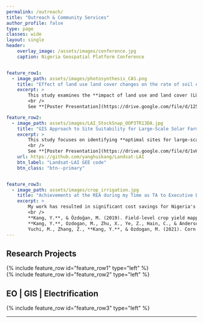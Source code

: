 ```yaml
---
permalink: /outreach/
title: "Outreach & Community Services"
author_profile: false
type: page
classes: wide
layout: single
header:
    overlay_image: /assets/images/conference.jpg
    caption: Nigeria Geospatial Platform Conference


feature_row1:
  - image_path: assets/images/photosynthesis_CAS.png
    title: "Effect of land use land cover changes on the rate of soil erosion in the Otamiri Watershed, Southern Nigeria"
    excerpt: >
        This study examines the **impact of land use and land cover (LULC) changes on soil erosion rates within the Otamiri watershed** spanning across **Owerri to Rivers States, Southern, Nigeria**. Using the **Revised Universal Soil Loss Equation (RUSLE) integrated with remote sensing and GIS technologies**, the research tracks LULC changes between **1996** and **2016**. The findings indicate significant **deforestation and land conversion**, leading to increased **soil erosion**. This necessitates the **implementation of sustainable land management practices** to mitigate further degradation. <br />
        <br />
        See **[Poster Presentation](https://drive.google.com/file/d/125UMIJKCs6rYyxgpQzGqWOI_snqkqVII/view?usp=sharing):** **2021 World Environment Day Celebration**, themed: *"Ecosystem Restoration"*

feature_row2:
  - image_path: assets/images/LAI_StockSnap_OOP3TR13DA.jpg
    title: "GIS Approach to Site Suitability for Large-Scale Solar Farms in Osun East District, Nigeria"
    excerpt: >
        This study focuses on identifying **optimal sites for large-scale solar farms** within the **Osun East District**, Nigeria. It employs **GIS and Analytic Hierarchical Process (AHP)** to perform suitability analysis, identifying the most favorable locations based on **environmental, social, and technical criteria**. The study reveals that approximately **2.6%** of the total area is highly suitable, potentially generating **3,470 MW** of electricity, while moderately suitable areas could yield an additional **28,000 MW**. These findings highlight the significant renewable energy potential in Osun East.. <br />
        <br />
        See **[Poster Presentation](https://drive.google.com/file/d/1vHLr9sQ9xq16wzPUQyQrtkBsTeU486GB/view?usp=sharing):**  **NASRDA 2018 GIS Day**, themed: *"Geospatial Technologies for National Development"*   
    url: https://github.com/yanghuikang/Landsat-LAI
    btn_label: "Landsat-LAI GEE code"
    btn_class: "btn--primary"


feature_row3:
  - image_path: assets/images/crop_irrigation.jpg
    title: "Achievements at the REA during my Time as TA to Executive Director, Playing Key Role in Project Planning"
    excerpt: >
        My work has resulted in significant cost savings for Nigeria's energy sector, particularly by leveraging satellite remote sensing, GIS, AI and machine learning to implement optimized, least-cost geospatial solutions for electrification of underserved and unserved communities. Since joining the Rural Electrification Agency (REA) as a Technical Advisor on Geodata Analysis, my work has been supported by various EO technologies across multiple areas, including the planning, monitoring, and evaluation (M&E) of various renewable energy projects. This support is key in the deployment of 56 solar mini-grids (14 MW), 6 EV charging stations, 497,000 solar home systems, and 35,000 solar streetlights, extending the national grid by 2,000 km and benefiting 1.5 million people. <br /> 
        <br /> 
        **Kang, Y.**, & Özdoğan, M. (2019). Field-level crop yield mapping with Landsat using a hierarchical data assimilation approach. *Remote Sensing of Environment*, *228*, 144–163. [link](https://doi.org/10.1016/j.rse.2019.04.005) <br />
        **Kang, Y.**, Ozdogan, M., Zhu, X., Ye, Z., Hain, C., & Anderson, M. (2020). Comparative assessment of environmental variables and machine learning algorithms for maize yield prediction in the US Midwest. *Environmental Research Letters*, *15*(6). [link](https://doi.org/10.1088/1748-9326/ab7df9) <br/> 
        Yuchi, M., Zhang, Z., **Kang, Y.**, & Ozdogan, M. (2021). Corn yield prediction and uncertainty analysis based on remotely sensed variables using a Bayesian neural network approach. *Remote Sensing of Environment*, *258*, 112408. [link](https://doi.org/10.1016/j.rse.2021.112408)    
---
```


## Research Projects

{% include feature_row id="feature_row1" type="left" %}  
{% include feature_row id="feature_row2" type="left" %}  

## EO | GIS | Electrification
{% include feature_row id="feature_row3" type="left" %}

---




<!-- * **Januray 2024:** Our OpenET benchmark paper, where I'm a co-author, is published at [Nature Water](https://www.nature.com/articles/s44221-023-00181-7), offering rigorous assesmsnet of satellite-derived evapotranspiration for resources management.
* **December 2023:** For the second year in a row, hosted our innovative session on "Emerging Machine Learning Approaches for Process Understanding in Ecosystem Sciences" at AGU.
* **December 2023:** Presented our CEDAR-GPP dataset at the AGU, offering vital spatiotemporal estimates of GPP that incorporates the CO2 fertilization effect.
* **October 2023:** Our preprint, “CEDAR-GPP: Spatiotemporally Upscaled Estimates of Gross Primary Productivity Incorporating CO2 Fertilization,” is now under discussion at _[Earth System Science Data](https://essd.copernicus.org/preprints/essd-2023-337/)_.
* **September 2023:** Excited to announce our preprint, “Using Automated Machine Learning for the Upscaling of Gross Primary Productivity,” is currently under discussion at _[Biogeosciences](https://bg.copernicus.org/preprints/bg-2023-141/)_.
* **August 2023:** Presented our recent findings on atmospheric CO2 impacts on global photosynthesis at the _ESA Annual Meeting_ in Portland, Oregon.
* **July 2023:** Delivered a presentation on our work and perspectives on high-resolution satellite LAI data products at _IGARSS 2023_ in Pasadena, CA.
* **June 2023:** A team of master's students under my guidance presented our collaborative work, _"Upscaling Global Hourly GPP with Temporal Fusion Transformer,"_ at the CVPR MultiEarth 2023 Workshop. [paper](link) -->
